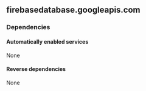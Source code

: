 ## firebasedatabase.googleapis.com

### Dependencies

#### Automatically enabled services

None

#### Reverse dependencies

None
